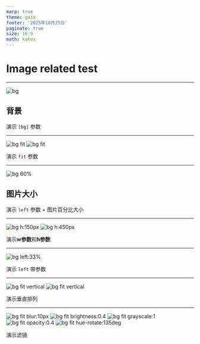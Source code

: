 ```yaml
---
marp: true
theme: gaia
footer: '2025年10月25日'
paginate: true
size: 16:9
math: katex
---
```



# <!-- fit --> Image related test

---

<!-- color: white -->

![bg](https://w.wallhaven.cc/full/9o/wallhaven-9o6r3x.jpg)

## 背景

演示 `[bg]` 参数

---

<!-- color: black -->

![bg fit](https://w.wallhaven.cc/full/9o/wallhaven-9o6r3x.jpg)
![bg fit](https://w.wallhaven.cc/full/9o/wallhaven-9o6r3x.jpg)

演示 `fit` 参数

---

![bg 60%](https://w.wallhaven.cc/full/9o/wallhaven-9o6r3x.jpg)

## 图片大小

演示 `left` 参数 + 图片百分比大小

---

![bg h:150px](https://w.wallhaven.cc/full/9o/wallhaven-9o6r3x.jpg)
![bg h:450px](./images/6.1-2-Marp_insert_test1.png)

演示**w参数**和**h参数**

---

![bg left:33%](https://w.wallhaven.cc/full/9o/wallhaven-9o6r3x.jpg)

演示 `left` 带参数

---

![bg fit vertical](https://w.wallhaven.cc/full/9o/wallhaven-9o6r3x.jpg)
![bg fit vertical](https://w.wallhaven.cc/full/9o/wallhaven-9o6r3x.jpg)

演示垂直排列

---

![bg fit blur:10px](./images/6.1-2-Marp_insert_test1.png)
![bg fit brightness:0.4](./images/6.1-2-Marp_insert_test1.png)
![bg fit grayscale:1](./images/6.1-2-Marp_insert_test1.png)
![bg fit opacity:0.4](./images/6.1-2-Marp_insert_test1.png)
![bg fit hue-rotate:135deg](./images/6.1-2-Marp_insert_test1.png)

演示滤镜